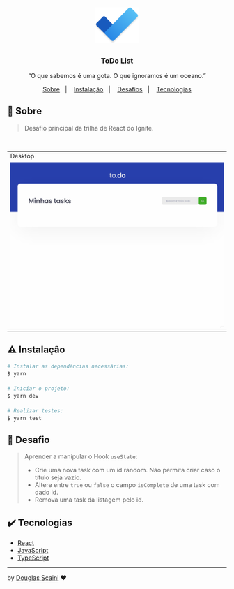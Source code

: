 <h1 align="center"><img src="./.github/logo.png" width=100px"/></h1>

<h3 align="center">ToDo List</h3>

<p align="center">“O que sabemos é uma gota. O que ignoramos é um oceano.”</p>

<p align="center">
  <a href="#about">Sobre</a>&nbsp;&nbsp;&nbsp;|&nbsp;&nbsp;&nbsp;
  <a href="#install">Instalação</a>&nbsp;&nbsp;&nbsp;|&nbsp;&nbsp;&nbsp;
  <a href="#challenge">Desafios</a>&nbsp;&nbsp;&nbsp;|&nbsp;&nbsp;&nbsp;
  <a href="#technologies">Tecnologias</a>
</p>

## :speech_balloon: Sobre <a name="about"></a>

> Desafio principal da trilha de React do Ignite.

<br />
<table>
  <tr>
    <td colspan="1">Desktop</td>
  </tr>
  <tr>
    <td><img src="./.github/todo.gif" width=1000px /></td></td>
  </tr>
</table>

## :warning: Instalação <a name="install"></a>

```bash
# Instalar as dependências necessárias:
$ yarn

# Iniciar o projeto:
$ yarn dev

# Realizar testes:
$ yarn test
```

## :triangular_flag_on_post: Desafio <a name="challenge"></a>

> Aprender a manipular o Hook `useState`:
>
> - Crie uma nova task com um id random. Não permita criar caso o título seja vazio.
> - Altere entre `true` ou `false` o campo `isComplete` de uma task com dado id.
> - Remova uma task da listagem pelo id.

## :heavy_check_mark: Tecnologias <a name="technologies"></a>

- [React](https://pt-br.reactjs.org/)
- [JavaScript](https://developer.mozilla.org/pt-BR/docs/Web/JavaScript)
- [TypeScript](https://www.typescriptlang.org/)

---

by [Douglas Scaini](https://www.github.com/douglasscaini) ❤️
